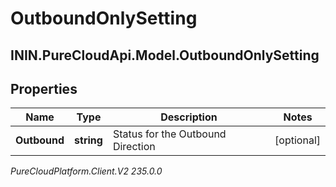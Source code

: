 # OutboundOnlySetting

## ININ.PureCloudApi.Model.OutboundOnlySetting

## Properties

|Name | Type | Description | Notes|
|------------ | ------------- | ------------- | -------------|
| **Outbound** | **string** | Status for the Outbound Direction | [optional] |



_PureCloudPlatform.Client.V2 235.0.0_
